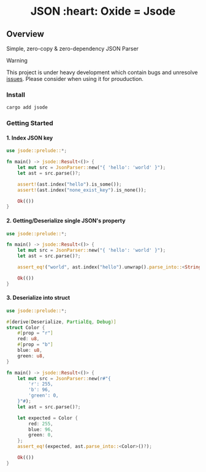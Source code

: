 <h1 align="center">JSON :heart: Oxide = Jsode</h1>

## Overview

Simple, zero-copy & zero-dependency JSON Parser

> [!WARNING]
> This project is under heavy development which contain bugs and unresolve [issues](https://github.com/taminhtienhai/jsode/issues/2). Please consider when using it for prouduction. 

### Install

```bash
cargo add jsode
```

### Getting Started

#### 1. Index JSON key

```rust
use jsode::prelude::*;

fn main() -> jsode::Result<()> {
    let mut src = JsonParser::new("{ 'hello': 'world' }");
    let ast = src.parse()?;

    assert!(ast.index("hello").is_some());
    assert!(ast.index("none_exist_key").is_none());

    Ok(())
}
```

#### 2. Getting/Deserialize single JSON's property

```rust
use jsode::prelude::*;

fn main() -> jsode::Result<()> {
    let mut src = JsonParser::new("{ 'hello': 'world' }");
    let ast = src.parse()?;

    assert_eq!("world", ast.index("hello").unwrap().parse_into::<String>()?);

    Ok(())
}
```

#### 3. Deserialize into struct

```rust
use jsode::prelude::*;

#[derive(Deserialize, PartialEq, Debug)]
struct Color {
    #[prop = "r"]
    red: u8,
    #[prop = "b"]
    blue: u8,
    green: u8,
}

fn main() -> jsode::Result<()> {
    let mut src = JsonParser::new(r#"{
        'r': 255,
        'b': 96,
        'green': 0,
    }"#);
    let ast = src.parse()?;

    let expected = Color {
        red: 255,
        blue: 96,
        green: 0,
    };
    assert_eq!(expected, ast.parse_into::<Color>()?);

    Ok(())
}
```